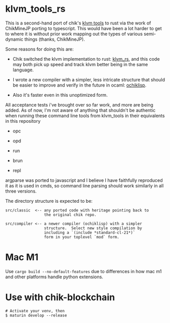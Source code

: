 klvm_tools_rs
=

This is a second-hand port of chik's [klvm tools](https://github.com/Chik-Network/klvm_tools/) to rust via the work of
ChikMineJP porting to typescript.  This would have been a lot harder to
get to where it is without prior work mapping out the types of various
semi-dynamic things (thanks, ChikMineJP).

Some reasons for doing this are:

 - Chik switched the klvm implementation to rust: [klvm_rs](https://github.com/Chik-Network/klvm_rs), and this code may both pick up speed and track klvm better being in the same language.
 
 - I wrote a new compiler with a simpler, less intricate structure that should be easier to improve and verify in the future in ocaml: [ochiklisp](https://github.com/prozacchiwawa/ochiklisp).

 - Also it's faster even in this unoptimized form.

All acceptance tests i've brought over so far work, and more are being added.
As of now, I'm not aware of anything that shouldn't be authentic when running
these command line tools from klvm_tools in their equivalents in this repository

 - opc
 
 - opd
 
 - run
 
 - brun

 - repl
 
argparse was ported to javascript and I believe I have faithfully reproduced it
as it is used in cmds, so command line parsing should work similarly in all three
versions.

The directory structure is expected to be:

    src/classic  <-- any ported code with heritage pointing back to
                     the original chik repo.
                    
    src/compiler <-- a newer compiler (ochiklisp) with a simpler
                     structure.  Select new style compilation by
                     including a `(include *standard-cl-21*)`
                     form in your toplevel `mod` form.

Mac M1
===

Use ```cargo build --no-default-features``` due to differences in how mac m1 and
other platforms handle python extensions.

Use with chik-blockchain
===

    # Activate your venv, then
    $ maturin develop --release

